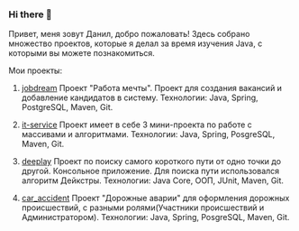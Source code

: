 ### Hi there 👋

<!--
**Danil314-rgb/Danil314-rgb** is a ✨ _special_ ✨ repository because its `README.md` (this file) appears on your GitHub profile.

Here are some ideas to get you started:

- 🔭 I’m currently working on ...
- 🌱 I’m currently learning ...
- 👯 I’m looking to collaborate on ...
- 🤔 I’m looking for help with ...
- 💬 Ask me about ...
- 📫 How to reach me: ...
- 😄 Pronouns: ...
- ⚡ Fun fact: ...
-->
Привет, меня зовут Данил, добро пожаловать! Здесь собрано множество проектов, которые я делал за время изучения Java, с которыми вы можете познакомиться.

Мои проекты:

1) [jobdream](https://github.com/DanilBodrov/jobdream) Проект "Работа мечты". Проект для создания вакансий и добавление кандидатов в систему. Технологии: Java, Spring, PostgreSQL, Maven, Git.

2) [it-service](https://github.com/DanilBodrov/it-service) Проект имеет в себе 3 мини-проекта по работе с массивами и алгоритмами. Технологии: Java, Spring, PosgreSQL, Maven, Git.

3) [deeplay](https://github.com/DanilBodrov/deeplay) Проект по поиску самого короткого пути от одно точки до другой. Консольное приложение. Для поиска пути использовался алгоритм Дейкстры. Технологии: Java Core, ООП, JUnit, Maven, Git.

4) [car_accident](https://github.com/Danil314-rgb/car_accident) Проект "Дорожные аварии" для оформления дорожных происшествий, с разными ролями(Участники происшествий и Администратором). Технологии: Java, Spring, PosgreSQL, Maven, Git.

